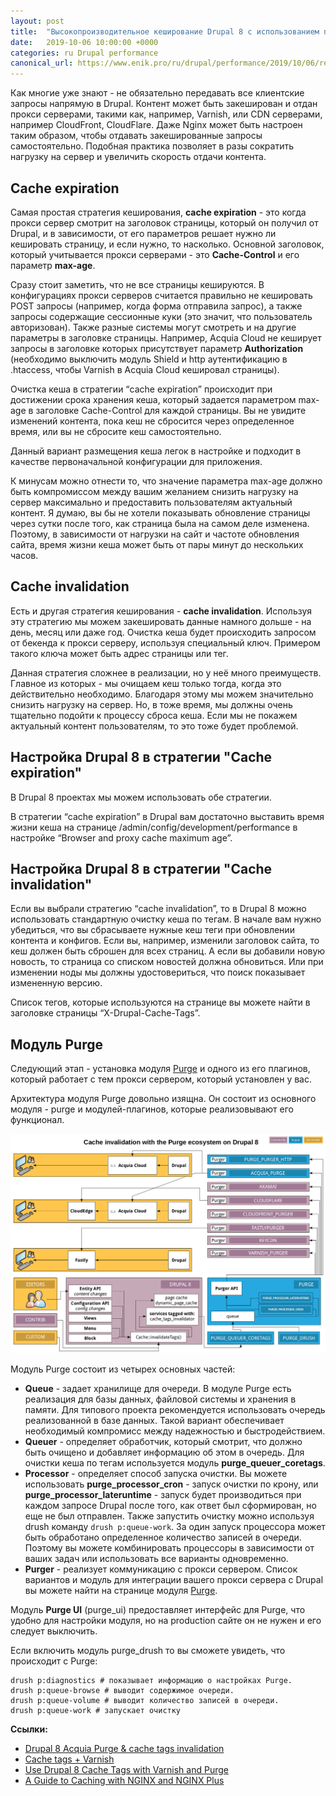 ```yaml
---
layout: post
title:  "Высокопроизводительное кеширование Drupal 8 с использованием прокси серверов и CDN"
date:   2019-10-06 10:00:00 +0000
categories: ru Drupal performance
canonical_url: https://www.enik.pro/ru/drupal/performance/2019/10/06/reverse-proxy-caching.html
---
```

Как многие уже знают - не обязательно передавать все клиентские запросы напрямую в Drupal. Контент может быть закеширован и отдан прокси серверами, такими как, например, Varnish, или CDN серверами, например CloudFront, CloudFlare. Даже Nginx может быть настроен таким образом, чтобы отдавать закешированные запросы самостоятельно. Подобная практика позволяет в разы сократить нагрузку на сервер и увеличить скорость отдачи контента.

## Cache expiration

Самая простая стратегия кеширования, **cache expiration** - это когда прокси сервер смотрит на заголовок страницы, который он получил от Drupal, и в зависимости, от его параметров решает нужно ли кешировать страницу, и если нужно, то насколько. Основной заголовок, который учитывается прокси серверами - это **Cache-Control** и его параметр **max-age**. 

Сразу стоит заметить, что не все страницы кешируются. В конфигурациях прокси серверов считается правильно не кешировать POST запросы (например, когда форма отправила запрос), а также запросы содержащие сессионные куки (это значит, что пользователь авторизован). Также разные системы могут смотреть и на другие параметры в заголовке страницы. Например, Acquia Cloud не кеширует запросы в заголовке которых присутствует параметр **Authorization** (необходимо выключить модуль Shield и http аутентификацию в .htaccess, чтобы Varnish в Acquia Cloud кешировал страницы).

Очистка кеша в стратегии “cache expiration” происходит при достижении срока хранения кеша, который задается параметром max-age в заголовке Cache-Control для каждой страницы. Вы не увидите изменений контента, пока кеш не сбросится через определенное время, или вы не сбросите кеш самостоятельно. 

Данный вариант размещения кеша легок в настройке и подходит в качестве первоначальной конфигурации для приложения. 

К минусам можно отнести то, что значение параметра max-age должно быть компромиссом между вашим желанием снизить нагрузку на сервер максимально и предоставить пользователям актуальный контент. Я думаю, вы бы не хотели показывать обновление страницы через сутки после того, как страница была на самом деле изменена. Поэтому, в зависимости от нагрузки на сайт и частоте обновления сайта, время жизни кеша может быть от пары минут до нескольких часов.

## Cache invalidation

Есть и другая стратегия кеширования - **cache invalidation**. Используя эту стратегию мы можем закешировать данные намного дольше - на день, месяц или даже год. Очистка кеша будет происходить запросом от бекенда к прокси серверу, используя специальный ключ. Примером такого ключа может быть адрес страницы или тег. 

Данная стратегия сложнее в реализации, но у неё много преимуществ. Главное из которых - мы очищаем кеш только тогда, когда это действительно необходимо. Благодаря этому мы можем значительно снизить нагрузку на сервер. Но, в тоже время, мы должны очень тщательно подойти к процессу сброса кеша. Если мы не покажем актуальный контент пользователям, то это тоже будет проблемой.

## Настройка Drupal 8 в стратегии "Сache expiration"

В Drupal 8 проектах мы можем использовать обе стратегии. 

В стратегии “cache expiration” в Drupal вам достаточно выставить время жизни кеша на странице /admin/config/development/performance в настройке “Browser and proxy cache maximum age”.

## Настройка Drupal 8 в стратегии "Сache invalidation"

Если вы выбрали стратегию “cache invalidation”, то в Drupal 8 можно использовать стандартную очистку кеша по тегам. В начале вам нужно убедиться, что вы сбрасываете нужные кеш теги при обновлении контента и конфигов. Если вы, например, изменили заголовок сайта, то кеш должен быть сброшен для всех страниц. А если вы добавили новую новость, то страница со списком новостей должна обновиться. Или при изменении ноды мы должны удостовериться, что поиск показывает измененную версию.

Список тегов, которые используются на странице вы можете найти в заголовке страницы “X-Drupal-Cache-Tags”.

## Модуль Purge

Следующий этап - установка модуля [Purge](https://www.drupal.org/project/purge) и одного из его плагинов, который работает с тем прокси сервером, который установлен у вас.

Архитектура модуля Purge довольно изящна. Он состоит из основного модуля - purge и модулей-плагинов, которые реализовывают его функционал. 

![Архитекутра модуля Purge](/assets/content/2019-10-06-reverse-proxy-caching/purge_architecture.png "Архитекутра модуля Purge")


Модуль Purge cостоит из четырех основных частей:

* **Queue** - задает хранилище для очереди. В модуле Purge есть реализация для базы данных, файловой системы и хранения в памяти. Для типового проекта рекомендуется использовать очередь реализованной в базе данных. Такой вариант обеспечивает необходимый компромисс между надежностью и быстродействием.
* **Queuer** - определяет обработчик, который смотрит, что должно быть очищено и добавляет информацию об этом в очередь. Для очистки кеша по тегам используется модуль **purge_queuer_coretags**.
* **Processor** - определяет способ запуска очистки. Вы можете использовать **purge_processor_cron** - запуск очистки по крону, или **purge_processor_lateruntime** - запуск будет производиться при каждом запросе Drupal после того, как ответ был сформирован, но еще не был отправлен. Также запустить очистку можно используя drush команду `drush p:queue-work`. За один запуск процессора может быть обработано определенное количество записей в очереди. Поэтому вы можете комбинировать процессоры в зависимости от ваших задач или использовать все варианты одновременно. 
* **Purger** - реализует коммуникацию с прокси сервером. Список вариантов и модуль для интеграции вашего прокси сервера с Drupal вы можете найти на странице модуля [Purge](https://www.drupal.org/project/purge).

Модуль **Purge UI** (purge_ui) предоставляет интерфейс для Purge, что удобно для настройки модуля, но на production сайте он не нужен и его следует выключить.

Если включить модуль purge_drush то вы сможете увидеть, что происходит с Purge:

```shell
drush p:diagnostics # показывает информацию о настройках Purge.
drush p:queue-browse # выводит содержимое очереди.
drush p:queue-volume # выводит количество записей в очереди.
drush p:queue-work # запускает очистку
```

**Ссылки:**

* [Drupal 8 Acquia Purge & cache tags invalidation](https://support.acquia.com/hc/en-us/articles/360005311513--Drupal-8-Acquia-Purge-cache-tags-invalidation-Public-Beta-Q-A)
* [Cache tags + Varnish](https://www.drupal.org/docs/8/api/cache-api/cache-tags-varnish)
* [Use Drupal 8 Cache Tags with Varnish and Purge](https://www.jeffgeerling.com/blog/2016/use-drupal-8-cache-tags-varnish-and-purge)
* [A Guide to Caching with NGINX and NGINX Plus](https://www.nginx.com/blog/nginx-caching-guide/)
